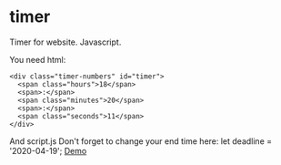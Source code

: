 # timer
Timer for website. Javascript.

You need html:
```
<div class="timer-numbers" id="timer">
  <span class="hours">18</span>
  <span>:</span>
  <span class="minutes">20</span>
  <span>:</span>
  <span class="seconds">11</span>
</div>
```
And script.js
Don't forget to change your end time here: let deadline = '2020-04-19';
[Demo](https://katrinanov.github.io/timer/)
